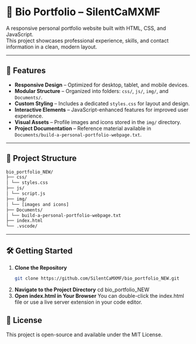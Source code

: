 # 💼 Bio Portfolio – SilentCaMXMF

A responsive personal portfolio website built with HTML, CSS, and JavaScript.  
This project showcases professional experience, skills, and contact information in a clean, modern layout.

---

## 🚀 Features

- **Responsive Design** – Optimized for desktop, tablet, and mobile devices.
- **Modular Structure** – Organized into folders: `css/`, `js/`, `img/`, and `Documents/`.
- **Custom Styling** – Includes a dedicated `styles.css` for layout and design.
- **Interactive Elements** – JavaScript-enhanced features for improved user experience.
- **Visual Assets** – Profile images and icons stored in the `img/` directory.
- **Project Documentation** – Reference material available in `Documents/build-a-personal-portfolio-webpage.txt`.

---

## 📁 Project Structure
```bash
bio_portfolio_NEW/
├── css/
│ └── styles.css
├── js/
│ └── script.js
├── img/
│ └── [images and icons]
├── Documents/
│ └── build-a-personal-portfolio-webpage.txt
├── index.html
└── .vscode/
```

---

## 🛠️ Getting Started

1. **Clone the Repository**
   ```bash
   git clone https://github.com/SilentCaMXMF/bio_portfolio_NEW.git

2. **Navigate to the Project Directory**
   cd bio_portfolio_NEW
3. **Open index.html in Your Browser**
   You can double-click the index.html file or use a live server extension in your code editor.

## 📄 License
This project is open-source and available under the MIT License.
